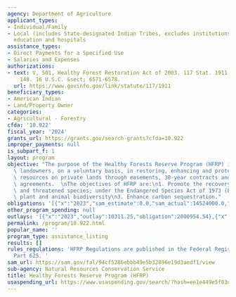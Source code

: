 ```yaml
---
agency: Department of Agriculture
applicant_types:
- Individual/Family
- Local (includes State-designated Indian Tribes, excludes institutions of higher
  education and hospitals
assistance_types:
- Direct Payments for a Specified Use
- Salaries and Expenses
authorizations:
- text: V, 501, Healthy Forest Restoration Act of 2003. 117 Stat. 1911. Pub. L. 108,
    148. 16 U.S.C. &sect; 6571-6578.
  url: https://www.govinfo.gov/link/statute/117/1911
beneficiary_types:
- American Indian
- Land/Property Owner
categories:
- Agricultural - Forestry
cfda: '10.922'
fiscal_year: '2024'
grants_url: https://grants.gov/search-grants?cfda=10.922
improper_payments: null
is_subpart_f: 1
layout: program
objective: "The purpose of the Healthy Forests Reserve Program (HFRP) is to assist\
  \ landowners, on a voluntary basis, in restoring, enhancing and protecting forestland\
  \ resources on private lands through easements, 30-year contracts and 10-year cost-share\
  \ agreements.  \nThe objectives of HFRP are:\n1. Promote the recovery of endangered\
  \ and threatened species; under the Endangered Species Act of 1973 (ESA)\n2. Improve\
  \ plant and animal biodiversity\n3. Enhance carbon sequestration."
obligations: '[{"x":"2023","sam_estimate":0.0,"sam_actual":14524000.0,"usa_spending_actual":2076822.46},{"x":"2024","sam_estimate":0.0,"sam_actual":20483000.0,"usa_spending_actual":653217.3},{"x":"2025","sam_estimate":0.0,"sam_actual":0.0,"usa_spending_actual":0.0}]'
other_program_spending: null
outlays: '[{"x":"2023","outlay":10311.25,"obligation":2000954.54},{"x":"2024","outlay":0.0,"obligation":530816.46},{"x":"2025","outlay":0.0,"obligation":0.0}]'
permalink: /program/10.922.html
popular_name: ''
program_type: assistance_listing
results: []
rules_regulations: 'HFRP Regulations are published in the Federal Register and 7 CFR
  Part 625. '
sam_url: https://sam.gov/fal/94cf5286ebbb49e5b32896e19d3aedf1/view
sub-agency: Natural Resources Conservation Service
title: Healthy Forests Reserve Program (HFRP)
usaspending_url: https://www.usaspending.gov/search/?hash=ee1e449e5f03d4a3ed719d73156fc3a2
---
```

